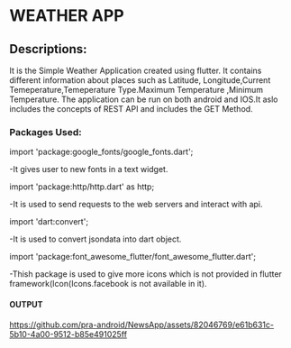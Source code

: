 # WEATHER APP

## Descriptions:
It is the Simple Weather Application created using flutter. It contains different information about places such as Latitude, Longitude,Current Temeperature,Temeperature Type.Maximum Temperature ,Minimum Temperature. The application can be run on both android and IOS.It aslo includes the concepts of REST API and includes the GET Method.




### Packages Used:

 import 'package:google_fonts/google_fonts.dart'; 
 
 -It gives user to new fonts in a text widget.
 
 import  'package:http/http.dart' as http;
 
 -It is used to send requests to the web servers and interact with api.
 
 import 'dart:convert';
 
 -It is used to convert jsondata into dart object.
 
 import 'package:font_awesome_flutter/font_awesome_flutter.dart';
 
 -Thish package is used to give more icons which is not provided in flutter framework(Icon(Icons.facebook is not available in it).
 
 
 
 
 ####  OUTPUT
https://github.com/pra-android/NewsApp/assets/82046769/e61b631c-5b10-4a00-9512-b85e491025ff




 




